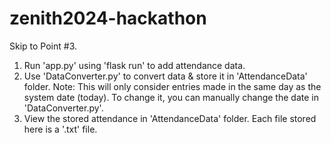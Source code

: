 # zenith2024-hackathon

Skip to Point #3.

1. Run 'app.py' using 'flask run' to add attendance data.
2. Use 'DataConverter.py' to convert data & store it in 'AttendanceData' folder. Note: This will only consider entries made in the same day as the system date (today). To change it, you can manually change the date in 'DataConverter.py'.
3. View the stored attendance in 'AttendanceData' folder. Each file stored here is a '.txt' file.
